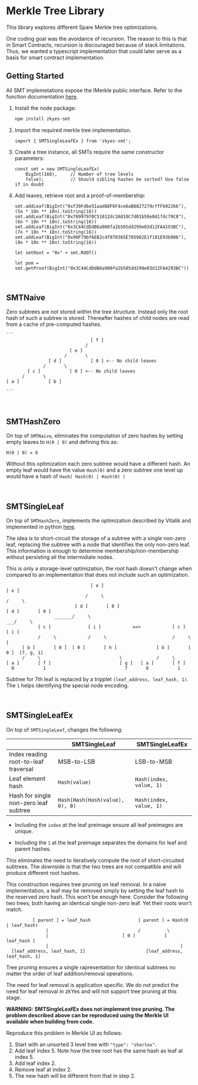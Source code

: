 # Merkle Tree Library

This library explores different Spare Merkle tree optimizations. 

One coding goal was the avoidance of recursion. The reason to this is that in Smart Contracts, recursion is discouraged because of stack limitations. Thus, we wanted a typescript implementation that could later serve as a basis for smart contract implementation.
 
## Getting Started

All SMT implemetations expose the IMerkle public interface. Refer to the function documentation [here](https://github.com/kaxxa123/zkyes-smt/blob/main/merkle/src/trees/IMerkle.ts).

1. Install the node package:
    ```BASH
    npm install zkyes-smt
    ```

1. Import the required merkle tree implementation.
    ```JS
    import { SMTSingleLeafEx } from 'zkyes-smt';
    ```

1. Create a tree instance, all SMTs require the same constructor parameters:
    ```JS
    const smt = new SMTSingleLeafEx(
        BigInt(160),     // Number of tree levels
        false);          // Should sibling hashes be sorted? Use false if in doubt
    ```

1. Add leaves, retrieve root and a proof-of-membership:
    ```JS
    smt.addLeaf(BigInt("0xf39Fd6e51aad88F6F4ce6aB8827279cffFb92266"), (5n * 10n ** 18n).toString(16))
    smt.addLeaf(BigInt("0x70997970C51812dc3A010C7d01b50e0d17dc79C8"), (6n * 10n ** 18n).toString(16))
    smt.addLeaf(BigInt("0x3C44CdDdB6a900fa2b585dd299e03d12FA4293BC"), (7n * 10n ** 18n).toString(16))
    smt.addLeaf(BigInt("0x90F79bf6EB2c4f870365E785982E1f101E93b906"), (8n * 10n ** 18n).toString(16))

    let smtRoot = "0x" + smt.ROOT()

    let pom = smt.getProof(BigInt("0x3C44CdDdB6a900fa2b585dd299e03d12FA4293BC"))
    ```

<BR />

## SMTNaive

Zero subtrees are not stored within the tree structure. Instead only the root hash of such a subtree is stored. Thereafter hashes of child nodes are read from a cache of pre-computed hashes.

    ```
                                    [ f ]
                                  /
                            [ e ]
                          /       \
                    [ d ]           [ 0 ] <-- No child leaves
                  /       \
            [ c ]           [ 0 ] <-- No child leaves
          /       \
    [ a ]           [ b ]
                                    
    ```

<BR />

## SMTHashZero

On top of `SMTNaive`, eliminates the computation of zero hashes by setting empty leaves to `H(0 | 0)` and defining this as: <BR /> 

`H(0 | 0) = 0`

Without this optimization each zero subtree would have a different hash. An empty leaf would have the value `Hash(0)` and a zero subtree one level up would have a  hash of `Hash( Hash(0) | Hash(0) )`

<BR />

## SMTSingleLeaf

On top of `SMTHashZero`, implements the optimization described by Vitalik and implemented in python [here](https://github.com/ethereum/research/tree/master/sparse_merkle_tree/).

The idea is to short-circuit the storage of a subtree with a single non-zero leaf, replacing the subtree with a node that identifies the only non-zero leaf. This information is enough to determine membership/non-membership without persisting all the intermidiate nodes.

This is only a storage-level optimization, the root hash doesn't change when compared to an implementation that does not include such an optimization.

```
                                [ e ]                                          [ e ]
                              /     \                                        /     \
                          [ d ]       [ 0 ]                              [ d ]       [ 0 ]
                  _______/     \                                     ___/     \
            [ c ]              [ i ]            ==>            [ c ]          [ i ]              
            /     \            /     \                         /     \           |
      [ b ]       [ 0 ]  [ 0 ]       [ h ]               [ b ]       [ 0 ]  [7, g, 1] 
      /     \                              \             /     \
[ a ]       [ f ]                          [ g ]   [ a ]       [ f ]
  0           1                              7       0           1 
```

Subtree for 7th leaf is replaced by a tripplet `(leaf_address, leaf_hash, 1)`. The `1` helps identifying the special node encoding.

<BR />

## SMTSingleLeafEx

On top of `SMTSingleLeaf`, changes the following:

|                   | SMTSingleLeaf  | SMTSingleLeafEx   |
|-------------------|---------------------|-------------------------|
| Index reading root-to-leaf traversal  | MSB-to-LSB | LSB-to-MSB   |
| Leaf element hash | `Hash(value)`       | `Hash(index, value, 1)` |
| Hash for single non-zero leaf subtree | `Hash(Hash(Hash(value), 0), 0)` | `Hash(index, value, 1)` |

* Including the `index` at the leaf preimage ensure all leaf preimages are unique.

* Including the `1` at the leaf preimage separates the domains for leaf and parent hashes.

This eliminates the need to iteratively compute the root of short-circuited subtrees. The downside is that the two trees are not compatible and will produce different root hashes.

This construction requires tree pruning on leaf removal. In a naive implementation, a leaf may be removed simply by setting the leaf hash to the reserved zero hash. This won't be enough here. Consider the following two trees, both having an identical single non-zero leaf. Yet their roots won't match.

```
          [ parent ] = leaf_hash                  [ parent ] = Hash(0 | leaf_hash)
               |                                  /          \                    
               |                            [ 0 ]           [ leaf_hash ]         
               |                                                  |               
  [leaf_address, leaf_hash, 1]                       [leaf_address, leaf_hash, 1] 
```

Tree pruning ensures a single rapresentation for identical subtrees no matter the order of leaf addition/removal operations.

The need for leaf removal is application specific. We do not predict the need for leaf removal in zkYes and will not support tree pruning at this stage. 

__WARNING: SMTSingleLeafEx does not implement tree pruning. The problem described above can be reproduced using the Merkle UI available when building from code.__

Reproduce this problem in Merkle UI as follows:

1. Start with an unsorted 3 level tree with `"type": "shortex"`.
1. Add leaf index 5. Note how the tree root has the same hash as leaf at index 5.
1. Add leaf index 2.
1. Remove leaf at index 2.
1. The new hash will be different from that in step 2.
